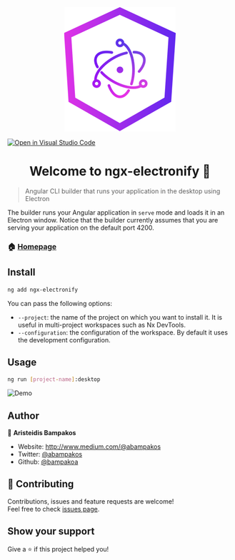 <p align="center">
  <img src="https://github.com/bampakoa/ngx-electronify/blob/master/logo.png?raw=true" alt="Ngx-electronify" />
</p>

[![Open in Visual Studio Code](https://open.vscode.dev/badges/open-in-vscode.svg)](https://open.vscode.dev/bampakoa/ngx-electronify)

<h1 align="center">Welcome to ngx-electronify 👋</h1>

> Angular CLI builder that runs your application in the desktop using Electron

The builder runs your Angular application in `serve` mode and loads it in an Electron window. Notice that the builder currently assumes that you are serving your application on the default port 4200.

### 🏠 [Homepage](https://github.com/bampakoa/ngx-electronify)

## Install

```sh
ng add ngx-electronify
```
You can pass the following options:
* `--project`: the name of the project on which you want to install it. It is useful in multi-project workspaces such as Nx DevTools.
* `--configuration`: the configuration of the workspace. By default it uses the development configuration.

## Usage

```sh
ng run [project-name]:desktop
```

 <img src="https://github.com/bampakoa/ngx-electronify/blob/master/demo.gif?raw=true" alt="Demo" />

## Author

👤 **Aristeidis Bampakos**

* Website: http://www.medium.com/@abampakos
* Twitter: [@abampakos](https://twitter.com/abampakos)
* Github: [@bampakoa](https://github.com/bampakoa)

## 🤝 Contributing

Contributions, issues and feature requests are welcome!<br />Feel free to check [issues page](https://github.com/bampakoa/ngx-electronify/issues). 

## Show your support

Give a ⭐️ if this project helped you!
